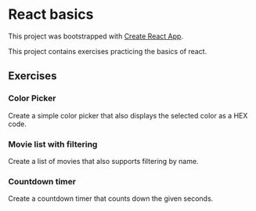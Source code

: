 # React basics

This project was bootstrapped with [Create React App](https://github.com/facebook/create-react-app).

This project contains exercises practicing the basics of react.

## Exercises

### Color Picker

Create a simple color picker that also displays the selected color as a HEX code.

### Movie list with filtering

Create a list of movies that also supports filtering by name.

### Countdown timer

Create a countdown timer that counts down the given seconds.

